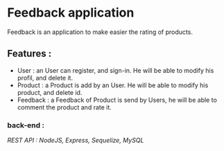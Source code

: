 # Feedback application

Feedback is an application to make easier the rating of products.

## Features : 
* User : an User can register, and sign-in. He will be able to modify his profil, and delete it.
* Product : a Product is add by an User. He will be able to modify his product, and delete id.
* Feedback : a Feedback of Product is send by Users, he will be able to comment the product and rate it. 

### **back-end** : 

*REST API : NodeJS, Express, Sequelize, MySQL*
